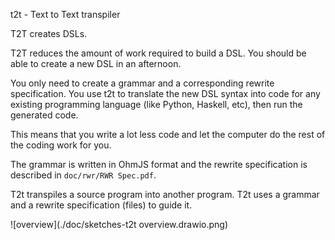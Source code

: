 t2t - Text to Text transpiler

T2T creates DSLs.

T2T reduces the amount of work required to build a DSL. You should be able to create a new DSL in an afternoon.

You only need to create a grammar and a corresponding rewrite specification. You use t2t to translate the new DSL syntax into code for any existing programming language (like Python, Haskell, etc), then run the generated code.

This means that you write a lot less code and let the computer do the rest of the coding work for you.

The grammar is written in OhmJS format and the rewrite specification is described in `doc/rwr/RWR Spec.pdf`.

T2t transpiles a source program into another program. T2t uses a grammar and a rewrite specification (files) to guide it. 

![overview](./doc/sketches-t2t overview.drawio.png)

